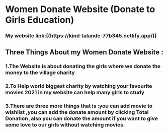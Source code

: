 # Women Donate Website (Donate to Girls Education)


### My website link:[(https://kind-lalande-77b345.netlify.app/)]



## Three Things About my Women Donate Website :
### 1.The Website is about donating the girls where we donate the money to the village charity
### 2.To Help world biggest charity by watching your favourite movies 2021 in my website can help many girls to study
### 3.There are three more things that is :you can add movie to wishlist ,you can add the donate amount by clicking Total Donation ,also you can donate the amount if you want to give some love to our girls without watching movies.



